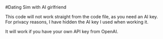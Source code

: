 #Dating Sim with AI girlfriend

This code will not work straight from the code file, as you need an AI key. For privacy reasons, I have hidden the AI key I used when working it.

It will work if you have your own API key from OpenAI.
